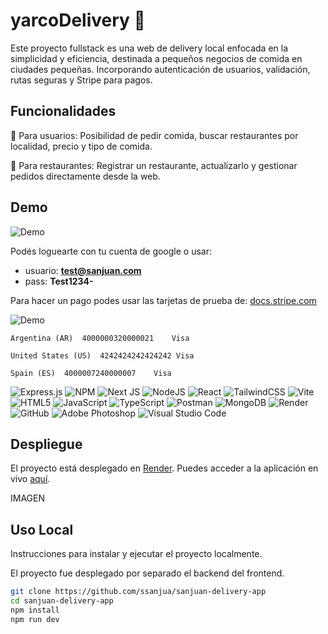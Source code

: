 # yarcoDelivery :cactus: 

Este proyecto fullstack es una web de delivery local enfocada en la simplicidad y eficiencia, destinada a pequeños negocios de comida en ciudades pequeñas. Incorporando autenticación de usuarios, validación, rutas seguras y Stripe para pagos.

## Funcionalidades

:small_orange_diamond: Para usuarios: Posibilidad de pedir comida, buscar restaurantes por localidad, precio y tipo de comida.

:small_blue_diamond: Para restaurantes: Registrar un restaurante, actualizarlo y gestionar pedidos directamente desde la web.

## Demo

![Demo](/video/demo.gif)

Podés loguearte con tu cuenta de google o usar:
- usuario: **test@sanjuan.com**
- pass: **Test1234-**

Para hacer un pago podes usar las tarjetas de prueba de: [docs.stripe.com
](https://docs.stripe.com/testing#international-cards)

![Demo](url-a-tu-gif-demo.gif)


```
Argentina (AR)	4000000320000021	Visa

United States (US)	4242424242424242 Visa

Spain (ES)	4000007240000007	Visa

```


![Express.js](https://img.shields.io/badge/express.js-%23404d59.svg?style=for-the-badge&logo=express&logoColor=%2361DAFB) ![NPM](https://img.shields.io/badge/NPM-%23CB3837.svg?style=for-the-badge&logo=npm&logoColor=white) ![Next JS](https://img.shields.io/badge/Next-black?style=for-the-badge&logo=next.js&logoColor=white) ![NodeJS](https://img.shields.io/badge/node.js-6DA55F?style=for-the-badge&logo=node.js&logoColor=white) ![React](https://img.shields.io/badge/react-%2320232a.svg?style=for-the-badge&logo=react&logoColor=%2361DAFB) ![TailwindCSS](https://img.shields.io/badge/tailwindcss-%2338B2AC.svg?style=for-the-badge&logo=tailwind-css&logoColor=white) ![Vite](https://img.shields.io/badge/vite-%23646CFF.svg?style=for-the-badge&logo=vite&logoColor=white) ![HTML5](https://img.shields.io/badge/html5-%23E34F26.svg?style=for-the-badge&logo=html5&logoColor=white) ![JavaScript](https://img.shields.io/badge/javascript-%23323330.svg?style=for-the-badge&logo=javascript&logoColor=%23F7DF1E) ![TypeScript](https://img.shields.io/badge/typescript-%23007ACC.svg?style=for-the-badge&logo=typescript&logoColor=white) ![Postman](https://img.shields.io/badge/Postman-FF6C37?style=for-the-badge&logo=postman&logoColor=white)
![MongoDB](https://img.shields.io/badge/MongoDB-%234ea94b.svg?style=for-the-badge&logo=mongodb&logoColor=white) ![Render](https://img.shields.io/badge/Render-%46E3B7.svg?style=for-the-badge&logo=render&logoColor=white) ![GitHub](https://img.shields.io/badge/github-%23121011.svg?style=for-the-badge&logo=github&logoColor=white)
![Adobe Photoshop](https://img.shields.io/badge/adobe%20photoshop-%2331A8FF.svg?style=for-the-badge&logo=adobe%20photoshop&logoColor=white) ![Visual Studio Code](https://img.shields.io/badge/Visual%20Studio%20Code-0078d7.svg?style=for-the-badge&logo=visual-studio-code&logoColor=white)

## Despliegue


El proyecto está desplegado en [Render](https://render.com). Puedes acceder a la aplicación en vivo [aquí](https://sanjuan-delivery-app-frontend.onrender.com/).

IMAGEN

## Uso Local

Instrucciones para instalar y ejecutar el proyecto localmente.

El proyecto fue desplegado por separado el backend del frontend.

```bash
git clone https://github.com/ssanjua/sanjuan-delivery-app
cd sanjuan-delivery-app
npm install
npm run dev